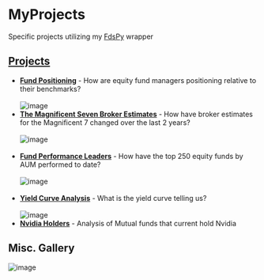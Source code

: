 # MyProjects
Specific projects utilizing my [FdsPy](https://github.com/nurciuoli/FdsPy) wrapper

## [Projects](https://github.com/nurciuoli/MyProjects/tree/main/projects)
- [__Fund Positioning__](https://github.com/nurciuoli/MyFdsProjects/tree/main/projects/Funds/Top%20Fund%20Positioning) - How are equity fund managers positioning relative to their benchmarks? <br>
  <br>
![image](https://github.com/nurciuoli/FdsPy/assets/57609455/62541bf7-0494-4d49-8d1c-0a652f109d37) <br>
- [__The Magnificent Seven Broker Estimates__](https://github.com/nurciuoli/MyFdsProjects/tree/main/projects/Company/Magnificent%207%20-%20Broker%20Estimates) - How have broker estimates for the Magnificent 7 changed over the last 2 years? <br>
  <br>
![image](https://github.com/nurciuoli/FdsPy/assets/57609455/bd4bc743-d0d3-448b-acf5-f499065a630e) <br>
  <br>
- [__Fund Performance Leaders__](https://github.com/nurciuoli/MyFdsProjects/tree/main/projects/Funds/Performance%20Leaders) - How have the top 250 equity funds by AUM performed to date?<br>
  <br>
![image](https://github.com/nurciuoli/MyFdsProjects/assets/57609455/2fbc7f84-db56-47db-b064-1012e275d5ad)<br>
  <br>
- [__Yield Curve Analysis__](https://github.com/nurciuoli/MyFdsProjects/tree/main/projects/Macro/Yield%20Curves) - What is the yield curve telling us? <br>
  <br>
![image](https://github.com/nurciuoli/MyFdsProjects/assets/57609455/6bc3f9c8-a8e6-4bb6-a373-f92b9c4a4ec6) <br>
- [__Nvidia Holders__](https://github.com/nurciuoli/FdsPy/tree/main/projects/Company/Nvidia%20Holder%20Analysis) - Analysis of Mutual funds that current hold Nvidia

## Misc. Gallery
![image](https://github.com/nurciuoli/MyFdsProjects/assets/57609455/92a0635b-0df0-4e91-8211-efe0a3065309)




